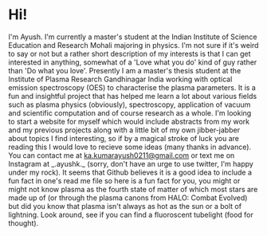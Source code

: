 # Hi! 
I'm Ayush. I'm currently a master's student at the Indian Institute of Science Education and Research Mohali majoring in physics. I'm not sure if it's weird to say or not but a rather short description of my interests is that I can get interested in anything, somewhat of a 'Love what you do' kind of guy rather than 'Do what you love'. Presently I am a master's thesis student at the Institute of Plasma Research Gandhinagar India working with optical emission spectroscopy (OES) to characterise the plasma parameters. It is a fun and insightful project that has helped me learn a lot about various fields such as plasma physics (obviously), spectroscopy, application of vacuum and scientific computation and of course research as a whole. I'm looking to start a website for myself which would include abstracts from my work and my previous projects along with a little bit of my own jibber-jabber about topics I find interesting, so if by a magical stroke of luck you are reading this I would love to recieve some ideas (many thanks in advance). You can contact me at ka.kumarayush0211@gmail.com or text me on Instagram at \_.ayushk.\_ (sorry, don't have an urge to use twitter, I'm happy under my rock). It seems that Github believes it is a good idea to include a fun fact in one's read me file so here is a fun fact for you, you might or might not know plasma as the fourth state of matter of which most stars are made up of (or through the plasma canons from HALO: Combat Evolved) but did you know that plasma isn't always as hot as the sun or a bolt of lightning. Look around, see if you can find a fluoroscent tubelight (food for thought).

